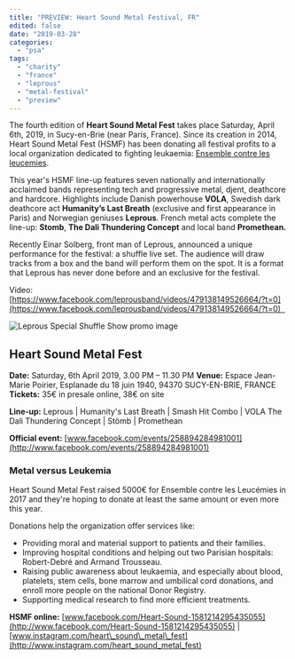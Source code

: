 ```yaml
---
title: "PREVIEW: Heart Sound Metal Festival, FR"
edited: false
date: "2019-03-28"
categories:
  - "psa"
tags:
  - "charity"
  - "france"
  - "leprous"
  - "metal-festival"
  - "preview"
---
```


The fourth edition of **Heart Sound Metal Fest** takes place Saturday, April 6th, 2019, in Sucy-en-Brie (near Paris, France). Since its creation in 2014, Heart Sound Metal Fest (HSMF) has been donating all festival profits to a local organization dedicated to fighting leukaemia: [Ensemble contre les leucemies](https://www.facebook.com/Association-ensemble-contre-les-leuc%C3%A9mies-143925272971229/).

This year's HSMF line-up features seven nationally and internationally acclaimed bands representing tech and progressive metal, djent, deathcore and hardcore. Highlights include Danish powerhouse **VOLA**, Swedish dark deathcore act **Humanity’s Last Breath** (exclusive and first appearance in Paris) and Norwegian geniuses **Leprous**. French metal acts complete the line-up: **Stomb**, **The Dali Thundering Concept** and local band **Promethean.**

Recently Einar Solberg, front man of Leprous, announced a unique performance for the festival: a shuffle live set. The audience will draw tracks from a box and the band will perform them on the spot. It is a format that Leprous has never done before and an exclusive for the festival.

Video: [https://www.facebook.com/leprousband/videos/479138149526664/?t=0](https://www.facebook.com/leprousband/videos/479138149526664/?t=0)  

![Leprous Special Shuffle Show promo image](https://www.hellbound.ca/wp-content/uploads/2019/03/HSMF-2019-special-show-Leprous.jpg)

## Heart Sound Metal Fest

**Date:** Saturday, 6th April 2019, 3.00 PM – 11.30 PM
**Venue:** Espace Jean-Marie Poirier, Esplanade du 18 juin 1940, 94370 SUCY-EN-BRIE, FRANCE
**Tickets:** 35€ in presale online, 38€ on site

**Line-up:** Leprous | Humanity's Last Breath | Smash Hit Combo | VOLA The Dali Thundering Concept | Stömb | Promethean

**Official event:** [www.facebook.com/events/258894284981001](http://www.facebook.com/events/258894284981001)

### Metal versus Leukemia

Heart Sound Metal Fest raised 5000€ for Ensemble contre les Leucémies in 2017 and they're hoping to donate at least the same amount or even more this year.

Donations help the organization offer services like:

- Providing moral and material support to patients and their families.
- Improving hospital conditions and helping out two Parisian hospitals: Robert-Debré and Armand Trousseau.
- Raising public awareness about leukaemia, and especially about blood, platelets, stem cells, bone marrow and umbilical cord donations, and enroll more people on the national Donor Registry.
- Supporting medical research to find more efficient treatments.

**HSMF online:** [www.facebook.com/Heart-Sound-1581214295435055](http://www.facebook.com/Heart-Sound-1581214295435055) | [www.instagram.com/heart\_sound\_metal\_fest](http://www.instagram.com/heart_sound_metal_fest)

